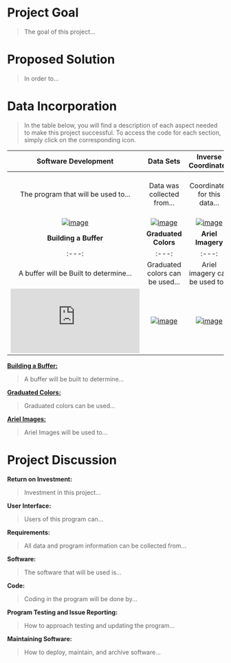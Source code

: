 # **Project Goal**
  > The goal of this project...


# **Proposed Solution**
  > In order to...


# **Data Incorporation**
  >In the table below, you will find a description of each aspect needed to make this project successful. To access the code for each section, simply click on the corresponding icon.

|**Software Development**|**Data Sets**|**Inverse Coordinates**|**Master Geodatabase**|
|   :---:   |   :---:   |   :---:   |   :---:   |
|The program that will be used to...|Data was collected from...|Coordinates for this data...|All data points for well locations will be stored here.|
|[![image](https://github.com/user-attachments/assets/ccb6fab8-fa14-4b87-995b-9346a84418e9)](https://github.com/mschwartz-tamu/Schwartz_GEOG676/tree/main/Labs/Lab1)|[![image](https://github.com/user-attachments/assets/e1300240-d4ba-4fcb-8ed7-9a864bd0bd16)](https://github.com/mschwartz-tamu/Schwartz_GEOG676/tree/main/Labs/Lab3)|[![image](https://github.com/user-attachments/assets/c5de293a-5abc-4b27-9441-b4cd280a5778)](https://github.com/mschwartz-tamu/Schwartz_GEOG676/tree/main/Labs/Lab2)|[![image](https://github.com/user-attachments/assets/3c027c15-22c5-4504-8bd3-a351ec94e665)](https://github.com/mschwartz-tamu/Schwartz_GEOG676/tree/main/Labs/Lab4)|
|**Building a Buffer**|**Graduated Colors**|**Ariel Imagery**|   |
|   :---:   |   :---:   |   :---:   |   :---:|
|A buffer will be Built to determine...|Graduated colors can be used...|Ariel imagery can be used to...|   |
|[![image](https://www.veryicon.com/icons/construction-tools/supermap-gis-product-color-system-function/buffer-6.html#google_vignette)](https://github.com/mschwartz-tamu/Schwartz_GEOG676/tree/main/Labs/Lab5)|[![image](https://images.app.goo.gl/NV5VhkoukFLDziMRA)](https://github.com/mschwartz-tamu/Schwartz_GEOG676/tree/main/Labs/Lab6)|[![image](https://images.app.goo.gl/ECNWwetaWELEe2YF7)](https://github.com/mschwartz-tamu/Schwartz_GEOG676/tree/main/Labs/Lab7)|   |

[**Building a Buffer:**](https://github.com/mschwartz-tamu/Schwartz_GEOG676/tree/main/Labs/Lab5)
  > A buffer will be built to determine...

[**Graduated Colors:**](https://github.com/mschwartz-tamu/Schwartz_GEOG676/tree/main/Labs/Lab6)
  > Graduated colors can be used...

[**Ariel Images:**](https://github.com/mschwartz-tamu/Schwartz_GEOG676/tree/main/Labs/Lab7)
  > Ariel Images will be used to...


# **Project Discussion**
**Return on Investment:**
  > Investment in this project...

**User Interface:**
  > Users of this program can...

**Requirements:**
  > All data and program information can be collected from...

**Software:**
  > The software that will be used is...

**Code:**
  > Coding in the program will be done by...

**Program Testing and Issue Reporting:**
  > How to approach testing and updating the program...

**Maintaining Software:**
  > How to deploy, maintain, and archive software...
